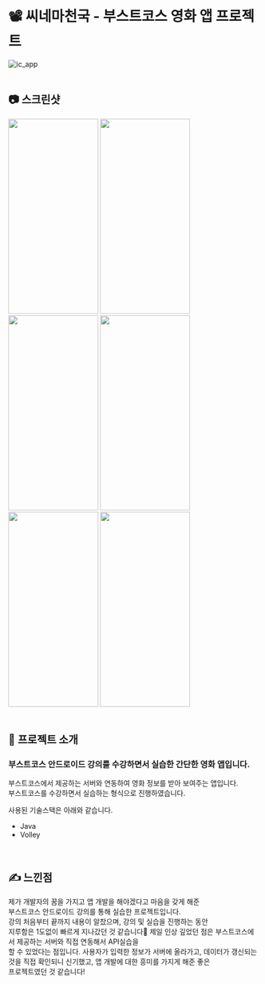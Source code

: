 # 📽 씨네마천국 - 부스트코스 영화 앱 프로젝트
![ic_app](https://user-images.githubusercontent.com/79048895/168417665-d573cb1b-ad91-4f03-9626-d9498e94d723.png)
<br>
<br>
## 📷 스크린샷
<img src="https://user-images.githubusercontent.com/79048895/168417860-0aa7b077-3eef-47ba-ac22-601d4670a4f4.jpg" width="180" height="390" /> <img src="https://user-images.githubusercontent.com/79048895/168417837-ba6ef048-0a32-4191-b974-dfae1781438e.jpg" width="180" height="390" /> <img src="https://user-images.githubusercontent.com/79048895/168417883-e7570c8b-e4ed-4c2e-9e29-97ae7f581f80.jpg" width="180" height="390" /> <img src="https://user-images.githubusercontent.com/79048895/168417895-816ae960-82d4-4a1d-b6cb-b1c6f61c863e.jpg" width="180" height="390" /> <img src="https://user-images.githubusercontent.com/79048895/168417910-0a01a56f-c88e-4585-a0f0-8c0ea7c7183e.jpg" width="180" height="390" /> <img src="https://user-images.githubusercontent.com/79048895/168417950-22f6e6c5-9065-4260-98c7-d7bd57d1e70b.jpg" width="180" height="390" />
<br>
<br>
## 📝 프로젝트 소개
### 부스트코스 안드로이드 강의를 수강하면서 실습한 간단한 영화 앱입니다.

부스트코스에서 제공하는 서버와 연동하여 영화 정보를 받아 보여주는 앱입니다.  
부스트코스를 수강하면서 실습하는 형식으로 진행하였습니다.  

사용된 기술스택은 아래와 같습니다.
- Java
- Volley
<br>

## ✍ 느낀점
제가 개발자의 꿈을 가지고 앱 개발을 해야겠다고 마음을 갖게 해준  
부스트코스 안드로이드 강의를 통해 실습한 프로젝트입니다.    
강의 처음부터 끝까지 내용이 알찼으며, 강의 및 실습을 진행하는 동안  
지루함은 1도없이 빠르게 지나갔던 것 같습니다🤭
제일 인상 깊었던 점은 부스트코스에서 제공하는 서버와 직접 연동해서 API실습을   
할 수 있었다는 점입니다. 사용자가 입력한 정보가 서버에 올라가고, 데이터가 갱신되는    
것을 직접 확인되니 신기했고, 앱 개발에 대한 흥미를 가지게 해준 좋은  
프로젝트였던 것 같습니다!
